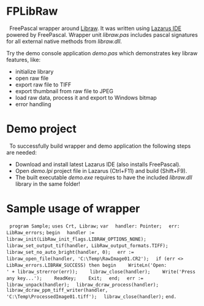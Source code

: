 # FPLibRaw
&nbsp;
FreePascal wrapper around [Libraw](https://github.com/LibRaw/LibRaw). It was written using [Lazarus IDE](https://www.lazarus-ide.org/) powered by FreePascal.
Wrapper unit *libraw.pas* includes pascal signatures for all external native methods from *libraw.dll*.

Try the demo console application *demo.pas* which demonstrates key libraw features, like:
- initialize library
- open raw file
- export raw file to TIFF
- export thumbnail from raw file to JPEG
- load raw data, process it and export to Windows bitmap
- error handling
&nbsp;
# Demo project
&nbsp;
To successfully build wrapper and demo application the following steps are needed:
- Download and install latest Lazarus IDE (also installs FreePascal).
- Open *demo.lpi* project file in Lazarus (Ctrl+F11) and build (Shift+F9).
- The built executable *demo.exe* requires to have the included *libraw.dll* library in the same folder!
&nbsp;
# Sample usage of wrapper
&nbsp;
`program Sample;`
`uses Crt, Libraw;`
`var`
&emsp;`handler: Pointer;`
&emsp;`err: LibRaw_errors;`
`begin`
&emsp;`handler := libraw_init(LibRaw_init_flags.LIBRAW_OPTIONS_NONE);`
&emsp;`libraw_set_output_tif(handler, LibRaw_output_formats.TIFF);`
&emsp;`libraw_set_no_auto_bright(handler, 0);`
&emsp;`err := libraw_open_file(handler, 'C:\Temp\RawImage01.CR2');`
&emsp;`if (err <> LibRaw_errors.LIBRAW_SUCCESS) then begin`
&emsp;&emsp;`WriteLn('Open:            ' + libraw_strerror(err));`
&emsp;&emsp;`libraw_close(handler);`
&emsp;&emsp;`Write('Press any key...');`
&emsp;&emsp;`ReadKey;`
&emsp;&emsp;`Exit;`
&emsp;`end;`
&emsp;`err := libraw_unpack(handler);`
&emsp;`libraw_dcraw_process(handler);`
&emsp;`libraw_dcraw_ppm_tiff_writer(handler, 'C:\Temp\ProcessedImage01.tiff');`
&emsp;`libraw_close(handler);`
`end.`